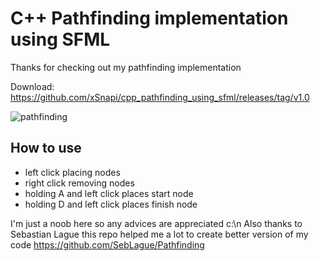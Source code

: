 # C++ Pathfinding implementation using SFML

Thanks for checking out my pathfinding implementation

Download: https://github.com/xSnapi/cpp_pathfinding_using_sfml/releases/tag/v1.0

![pathfinding](https://raw.githubusercontent.com/xSnapi/cpp_pathfinding_using_sfml/main/Images/pathfinding.gif)

## How to use

- left click placing nodes
- right click removing nodes
- holding A and left click places start node
- holding D and left click places finish node

I'm just a noob here so any advices are appreciated c:\n
Also thanks to Sebastian Lague this repo helped me a lot to create better version of my code https://github.com/SebLague/Pathfinding

